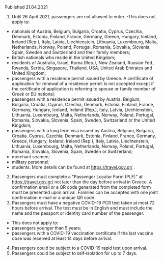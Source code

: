 Published 21.04.2021
1. Until 26 April 2021, passengers are not allowed to enter.
-This does not apply to:
- nationals of Austria, Belgium, Bulgaria, Croatia, Cyprus, Czechia, Denmark, Estonia, Finland, France, Germany, Greece, Hungary, Iceland, Ireland (Rep.), Italy, Latvia, Liechtenstein, Lithuania, Luxembourg, Malta, Netherlands, Norway, Poland, Portugal, Romania, Slovakia, Slovenia, Spain, Sweden and Switzerland and their family members;
- British nationals who reside in the United Kingdom;
- residents of Australia, Israel, Korea (Rep.), New Zealand, Russian Fed., Rwanda, Serbia, Singapore, Thailand, USA, United Arab Emirates and United Kingdom;
- passengers with a residence permit issued by Greece. A certificate of application for renewal of a residence permit is not accepted except if the certificate of application is referring to spouse or family member of Greek or EU national;
- passengers with a residence permit issued by Austria, Belgium, Bulgaria, Croatia, Cyprus, Czechia, Denmark, Estonia, Finland, France, Germany, Hungary, Iceland, Ireland (Rep.), Italy, Latvia, Liechtenstein, Lithuania, Luxembourg, Malta, Netherlands, Norway, Poland, Portugal, Romania, Slovakia, Slovenia, Spain, Sweden, Switzerland or the United Kingdom;
- passengers with a long term visa issued by Austria, Belgium, Bulgaria, Croatia, Cyprus, Czechia, Denmark, Estonia, Finland, France, Germany, Greece, Hungary, Iceland, Ireland (Rep.), Italy, Latvia, Liechtenstein, Lithuania, Luxembourg, Malta, Netherlands, Norway, Poland, Portugal, Romania, Slovakia, Slovenia, Spain, Sweden or Switzerland;
- merchant seamen;
- military personnel;
- students.
More details can be found at <a href="https://travel.gov.gr/">https://travel.gov.gr/</a> .
2. Passengers must complete a "Passenger Locator Form (PLF)" at <a href="https://travel.gov.gr/">https://travel.gov.gr/</a> not later than the day before arrival in Greece. A confirmation email or a QR code generated from the completed form must be presented upon arrival. Families can be accepted with one joint confirmation e-mail or a unique QR code.
3. Passengers must have a negative COVID-19 PCR test taken at most 72 hours before arrival. The test must be in English and must include the name and the passport or identity card number of the passenger.
- This does not apply to:
- passengers younger than 5 years;
- passengers with a COVID-19 vaccination certificate if the last vaccine dose was received at least 14 days before arrival.
4. Passengers could be subject to a COVID-19 rapid test upon arrival.
5. Passengers could be subject to self-isolation for up to 7 days.

